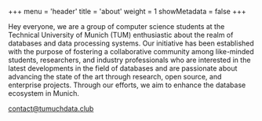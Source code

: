 +++
menu = 'header'
title = 'about'
weight = 1
showMetadata = false
+++

Hey everyone,
we are a group of computer science students at the Technical University of Munich (TUM) enthusiastic about the realm of databases and data processing systems. Our initiative has been established with the purpose of fostering a collaborative community among like-minded students, researchers, and industry professionals who are interested in the latest developments in the field of databases and are passionate about advancing the state of the art through research, open source, and enterprise projects. Through our efforts, we aim to enhance the database ecosystem in Munich.

contact@tumuchdata.club

